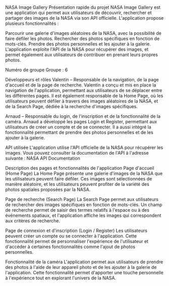 NASA Image Gallery
Présentation rapide du projet
NASA Image Gallery est une application qui permet aux utilisateurs de découvrir, rechercher et partager des images de la NASA via son API officielle. L'application propose plusieurs fonctionnalités :

Parcourir une galerie d'images aléatoires de la NASA, avec la possibilité de faire défiler les photos.
Rechercher des photos spécifiques en fonction de mots-clés.
Prendre des photos personnelles et les ajouter à la galerie.
L'application exploite l'API de la NASA pour récupérer des images, et permet également aux utilisateurs de contribuer en prenant leurs propres photos.

Numéro de groupe
Groupe : 6

Développeurs et rôles
Valentin – Responsable de la navigation, de la page d'accueil et de la page de recherche.
Valentin a conçu et mis en place la navigation de l'application, permettant aux utilisateurs de se déplacer entre les différentes pages. Il est également responsable de la Home Page, où les utilisateurs peuvent défiler à travers des images aléatoires de la NASA, et de la Search Page, dédiée à la recherche d'images spécifiques.

Arnaud – Responsable du login, de l'inscription et de la fonctionnalité de la caméra.
Arnaud a développé les pages Login et Register, permettant aux utilisateurs de créer un compte et de se connecter. Il a aussi intégré la fonctionnalité permettant de prendre des photos personnelles et de les ajouter à la galerie.

API utilisée
L'application utilise l'API officielle de la NASA pour récupérer les images. Vous pouvez consulter la documentation de l'API à l'adresse suivante :
NASA API Documentation

Description des pages et fonctionnalités de l'application
Page d'accueil (Home Page)
La Home Page présente une galerie d'images de la NASA que les utilisateurs peuvent faire défiler. Ces images sont sélectionnées de manière aléatoire, et les utilisateurs peuvent profiter de la variété des photos spatiales proposées par la NASA.

Page de recherche (Search Page)
La Search Page permet aux utilisateurs de rechercher des images spécifiques en fonction de mots-clés. Un champ de recherche permet de saisir des termes relatifs à l'espace ou à des événements spatiaux, et l'application affiche les images qui correspondent aux critères de recherche.

Page de connexion et d'inscription (Login / Register)
Les utilisateurs peuvent créer un compte ou se connecter à l'application. Cette fonctionnalité permet de personnaliser l'expérience de l'utilisateur et d'accéder à certaines fonctionnalités comme l'ajout de photos personnelles.

Fonctionnalité de la caméra
L'application permet aux utilisateurs de prendre des photos à l'aide de leur appareil photo et de les ajouter à la galerie de l'application. Cette fonctionnalité permet d'apporter une touche personnelle à l'expérience tout en explorant l'univers de la NASA.

